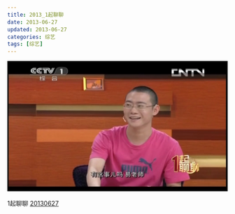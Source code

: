 ```yaml
---
title: 2013_1起聊聊
date: 2013-06-27
updated: 2013-06-27
categories: 综艺
tags: [综艺]
---
```


![](https://raw.githubusercontent.com/rhenginium/image/main/Screenshot_20210325_024417.jpg)

1起聊聊 [20130627](https://tv.cctv.com/2013/06/28/VIDE1372359971658183.shtml)